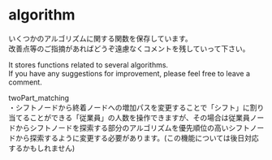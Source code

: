 # algorithm

いくつかのアルゴリズムに関する関数を保存しています。<br/>
改善点等のご指摘があればどうぞ遠慮なくコメントを残していって下さい。

It stores functions related to several algorithms.<br/>
If you have any suggestions for improvement, please feel free to leave a comment.

twoPart_matching<br/>
・シフトノードから終着ノードへの増加パスを変更することで「シフト」に割り当てることができる「従業員」の人数を操作できますが、その場合は従業員ノードからシフトノードを探索する部分のアルゴリズムを優先順位の高いシフトノードから探索するように変更する必要があります。(この機能については後日対応するかもしれません)